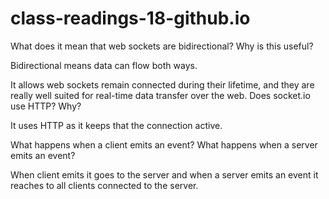# class-readings-18-github.io

What does it mean that web sockets are bidirectional? Why is this useful?

Bidirectional means data can flow both ways. 

It allows web sockets remain connected during their lifetime, and they are really well suited for real-time data transfer over the web.
Does socket.io use HTTP? Why?

It uses  HTTP as it keeps that the connection active.

What happens when a client emits an event? What happens when a server emits an event?

When client emits it goes to the server and when a server emits an event it reaches to all clients connected to the server.

